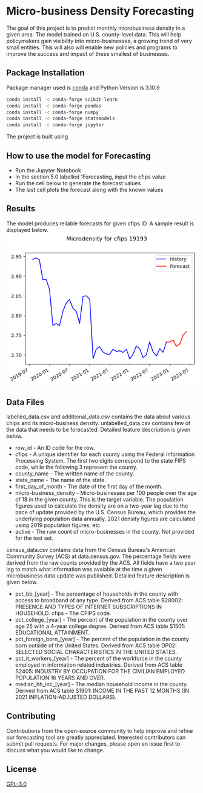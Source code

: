 # Micro-business Density Forecasting

The goal of this project is to predict monthly microbusiness density in a given area. The model trained on U.S. county-level data. This will help policymakers gain visibility into micro-businesses, a growing trend of very small entities. This will also will enable new policies and programs to improve the success and impact of these smallest of businesses.

## Package Installation

Package manager used is [conda](https://github.com/conda) and Python Version is 3.10.9


```bash
conda install -c conda-forge scikit-learn
conda install -c conda-forge pandas
conda install -c conda-forge numpy
conda install -c conda-forge statsmodels
conda install -c conda-forge jupyter

```
The project is built using 
## How to use the model for Forecasting 
- Run the Jupyter Notebook 
- In the section 5.0 labelled 'Forecasting, input the cfips value
- Run the cell below to generate the forecast values
- The last cell plots the forecast along with the known values

## Results
The model produces reliable forecasts for given cfips ID. A sample result is displayed below.
![Image](Images/results_19193.png)

## Data Files

labelled_data.csv and additional_data.csv contains the data about various chips and its micro-business density. unlabelled_data.csv contains few of the data that needs to be forecasted. 
Detailed feature description is given below.

- row_id - An ID code for the row.
- cfips - A unique identifier for each county using the Federal Information Processing System. The first two digits correspond to the state FIPS code, while the following 3 represent the county.
- county_name - The written name of the county.
- state_name - The name of the state.
- first_day_of_month - The date of the first day of the month.
- micro-business_density - Micro-businesses per 100 people over the age of 18 in the given county. This is the target variable. The population figures used to calculate the density are on a two-year lag due to the pace of update provided by the U.S. Census Bureau, which provides the underlying population data annually. 2021 density figures are calculated using 2019 population figures, etc.
- active - The raw count of micro-businesses in the county. Not provided for the test set.

census_data.csv contains data from the Census Bureau's American Community Survey (ACS) at data.census.gov. The percentage fields were derived from the raw counts provided by the ACS. All fields have a two year lag to match what information was avaiable at the time a given microbusiness data update was published.
Detailed feature description is given below.
- pct_bb_[year] - The percentage of households in the county with access to broadband of any type. Derived from ACS table B28002: PRESENCE AND TYPES OF INTERNET SUBSCRIPTIONS IN HOUSEHOLD.
cfips - The CFIPS code.
- pct_college_[year] - The percent of the population in the county over age 25 with a 4-year college degree. Derived from ACS table S1501: EDUCATIONAL ATTAINMENT.
- pct_foreign_born_[year] - The percent of the population in the county born outside of the United States. Derived from ACS table DP02: SELECTED SOCIAL CHARACTERISTICS IN THE UNITED STATES.
- pct_it_workers_[year] - The percent of the workforce in the county employed in information related industries. Derived from ACS table S2405: INDUSTRY BY OCCUPATION FOR THE CIVILIAN EMPLOYED POPULATION 16 YEARS AND OVER.
- median_hh_inc_[year] - The median household income in the county. Derived from ACS table S1901: INCOME IN THE PAST 12 MONTHS (IN 2021 INFLATION-ADJUSTED DOLLARS).

## Contributing

Contributions from the open-source community to help improve and refine our forecasting tool are greatly appreciated. Interested contributors can submit pull requests.
For major changes, please open an issue first to discuss what you would like to change.


## License

[GPL-3.0](https://choosealicense.com/licenses/gpl-3.0/)
